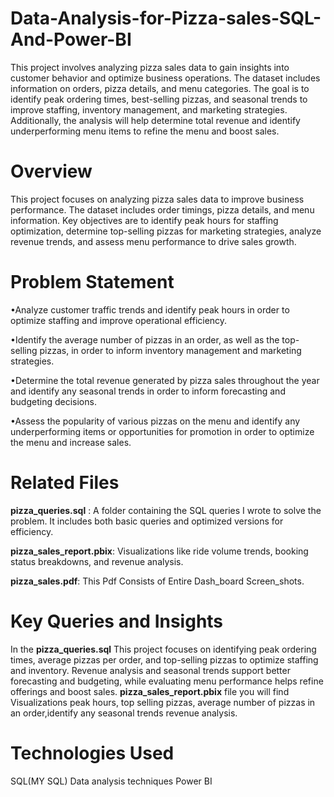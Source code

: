 # Data-Analysis-for-Pizza-sales-SQL-And-Power-BI

This project involves analyzing pizza sales data to gain insights into customer behavior and optimize business operations. The dataset includes information on orders, pizza details, and menu categories. The goal is to identify peak ordering times, best-selling pizzas, and seasonal trends to improve staffing, inventory management, and marketing strategies. Additionally, the analysis will help determine total revenue and identify underperforming menu items to refine the menu and boost sales.
# Overview
This project focuses on analyzing pizza sales data to improve business performance. The dataset includes order timings, pizza details, and menu information. Key objectives are to identify peak hours for staffing optimization, determine top-selling pizzas for marketing strategies, analyze revenue trends, and assess menu performance to drive sales growth.
# Problem Statement
•Analyze customer traffic trends and identify peak hours in order to optimize staffing and improve operational efficiency.

•Identify the average number of pizzas in an order, as well as the top-selling pizzas, in order to inform inventory management and marketing strategies.

•Determine the total revenue generated by pizza sales throughout the year and identify any seasonal trends in order to inform forecasting and budgeting decisions.

•Assess the popularity of various pizzas on the menu and identify any underperforming items or opportunities for promotion in order to optimize the menu and increase sales.
# Related Files
**pizza_queries.sql** : A folder containing the SQL queries I wrote to solve the problem. It includes both basic queries and optimized versions for efficiency.

**pizza_sales_report.pbix**:  Visualizations like ride volume trends, booking status breakdowns, and revenue analysis.

**pizza_sales.pdf**: This Pdf Consists of Entire Dash_board Screen_shots.
# Key Queries and Insights
In the **pizza_queries.sql** This project focuses on identifying peak ordering times, average pizzas per order, and top-selling pizzas to optimize staffing and inventory. Revenue analysis and seasonal trends support better forecasting and budgeting, while evaluating menu performance helps refine offerings and boost sales.
**pizza_sales_report.pbix** file you will find Visualizations  peak hours, top selling pizzas,  average number of pizzas in an order,identify any seasonal trends revenue analysis.
# Technologies Used
SQL(MY SQL)
Data analysis techniques
Power BI
